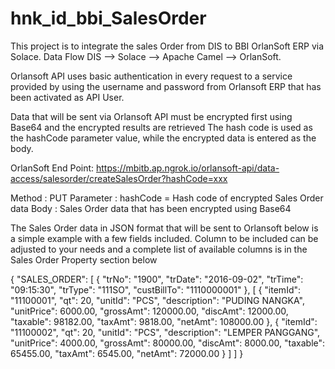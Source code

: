 # hnk_id_bbi_SalesOrder
This project is to integrate the sales Order from DIS to BBI OrlanSoft ERP via Solace.
Data Flow
   DIS --> Solace --> Apache Camel --> OrlanSoft.
   
Orlansoft API uses basic authentication in every request to a service provided by using the username and password from Orlansoft
ERP that has been activated as API User.



Data that will be sent via Orlansoft API must be encrypted first using Base64 and the encrypted results are retrieved
The hash code is used as the hashCode parameter value, while the encrypted data is entered as the body.
   
   OrlanSoft End Point: https://mbitb.ap.ngrok.io/orlansoft-api/data-access/salesorder/createSalesOrder?hashCode=xxx
   
   Method : PUT
Parameter : hashCode = Hash code of encrypted Sales Order data
Body : Sales Order data that has been encrypted using Base64

The Sales Order data in JSON format that will be sent to Orlansoft below is a simple example with a few fields included. Column to be
included can be adjusted to your needs and a complete list of available columns is in the Sales Order Property section below

{
"SALES_ORDER": [
    {
        "trNo": "1900",
        "trDate": "2016-09-02",
        "trTime": "09:15:30",
        "trType": "111SO",
        "custBillTo": "1110000001"
    },
    [
        {
            "itemId": "11100001",
            "qt": 20,
            "unitId": "PCS",
            "description": "PUDING NANGKA",
            "unitPrice": 6000.00,
            "grossAmt": 120000.00,
            "discAmt": 12000.00,
            "taxable": 98182.00,
            "taxAmt": 9818.00,
            "netAmt": 108000.00
        },
        {
            "itemId": "11100002",
            "qt": 20,
            "unitId": "PCS",
            "description": "LEMPER PANGGANG",
            "unitPrice": 4000.00,
            "grossAmt": 80000.00,
            "discAmt": 8000.00,
            "taxable": 65455.00,
            "taxAmt": 6545.00,
            "netAmt": 72000.00
        }
    ]
]
}
